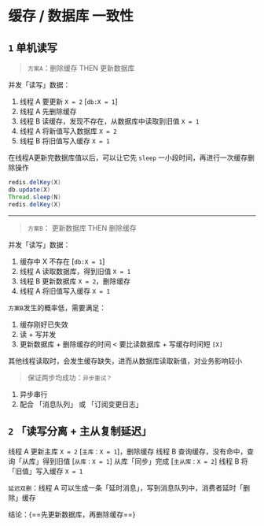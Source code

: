 # 缓存 / 数据库 一致性

## `1` 单机读写

> `方案A`：删除缓存 THEN 更新数据库

并发「读写」数据：

1. 线程 A 要更新 `X = 2` [`db:X = 1`]
2. 线程 A 先删除缓存
3. 线程 B 读缓存，发现不存在，从数据库中读取到旧值 `X = 1`
4. 线程 A 将新值写入数据库 `X = 2`
5. 线程 B 将旧值写入缓存 `X = 1`

在线程A更新完数据库值以后，可以让它先 `sleep` 一小段时间，再进行一次缓存删除操作

```java
redis.delKey(X)
db.update(X)
Thread.sleep(N)
redis.delKey(X)
```

___

> `方案B`： 更新数据库 THEN 删除缓存

并发「读写」数据：

1. 缓存中 X 不存在 [`db:X = 1`]
2. 线程 A 读取数据库，得到旧值 `X = 1`
3. 线程 B 更新数据库 `X = 2`，删除缓存
4. 线程 A 将旧值写入缓存 `X = 1`

`方案B`发生的概率低，需要满足：

1. 缓存刚好已失效
2. 读 + 写并发
3. 更新数据库 + 删除缓存的时间 < 要比读数据库 + 写缓存时间短 `[X]`

其他线程读取时，会发生缓存缺失，进而从数据库读取新值，对业务影响较小

> 保证两步均成功：`异步重试？`

1. 异步串行
2. 配合 「消息队列」 或 「订阅变更日志」

## `2` 「读写分离 + 主从复制延迟」

线程 A 更新主库 `X = 2` [`主库：X = 1`]，删除缓存
线程 B 查询缓存，没有命中，查询「从库」得到旧值 [`从库：X = 1`]
从库「同步」完成 [`主从库：X = 2`]
线程 B 将「旧值」写入缓存 `X = 1`

`延迟双删`：线程 A 可以生成一条「延时消息」，写到消息队列中，消费者延时「删除」缓存

结论：{==先更新数据库，再删除缓存==}
